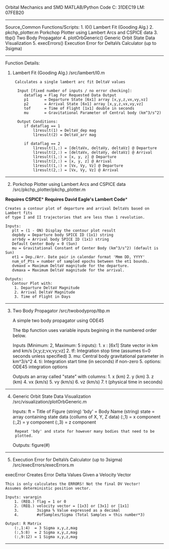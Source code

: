 Orbital Mechanics and SMD MATLAB/Python Code
C: 31DEC19 LM: 07FEB20

_______________________________________________________________________________________

Source_Common Functions/Scripts:
	1. l0() 		Lambert Fit (Gooding Alg.)
	2. pkchp_plotter.m	Porkchop Plotter using Lambert Arcs and CSPICE data
	3. tbp()		Two Body Propagator
	4. plotOrbGeneric()	Generic Orbit State Data Visualization
	5. execErrors()		Execution Error for DeltaVs Calculator (up to 3sigma)
_______________________________________________________________________________________

Function Details:

1. Lambert Fit (Gooding Alg.)
/src/lambert/l0.m

        Calculates a single lambert arc fit DeltaV values
 
         Input [fixed number of inputs / no error checking]:
            dataflag = Flag For Requested Data Output
            p1       = Departure State [6x1] array [x,y,z,vx,vy,vz]
            p2       = Arrival State [6x1] array [x,y,z,vx,vy,vz]
            tof      = Time of Flight [1x1] double in seconds
            mu       = Gravitational Parameter of Central body (km^3/s^2)
 
         Output Conditions:
            if dataflag == 1
                l1result(1) = DeltaV_dep mag   
                l1result(2) = DeltaV_arr mag
 
            if dataflag == 2
                l1result(1,:) = [deltaVx, deltaVy, deltaVz] @ Departure
                l1result(2,:) = [deltaVx, deltaVy, deltaVz] @ Arrival
                l1result(1,:) = [x, y, z] @ Departure
                l1result(2,:) = [x, y, z] @ Arrival
                l1result(1,:) = [Vx, Vy, Vz] @ Departure
                l1result(2,:) = [Vx, Vy, Vz] @ Arrival
- - - - - - - - - - - - - - - - - - - - - - - - - - - - - - - - - - - - - - - - - - - - 

2. Porkchop Plotter using Lambert Arcs and CSPICE data
/src/pkchp_plotter/pkchp_plotter.m

**Requires CSPICE***
**Requires David Eagle's Lambert Code***

	Creates a contour plot of departure and arrival DeltaVs based on Lambert fits
	of type I and II trajectories that are less than 1 revolution. 
 
	Inputs:
	   plt = (1 - ON) Display the contour plot result
	   depbdy = Departure body SPICE ID (1x1) string
	   arrbdy = Arrival body SPICE ID (1x1) string
	   Default Center Body = 0 (Sun)
	   mu = Gravitational Constant of Center Body (km^3/s^2) (default is Sun)
	   et1 = Dep./Arr. Date pair in calendar format 'Mmm DD, YYYY'
	   num_of_Pts = number of sampled epochs between the et1 bounds.
	   dvmaxd = Maximum DeltaV magnitude for the departure.
	   dvmaxa = Maximum DeltaV magnitude for the arrival.

	Outputs:
	   Contour Plot with:
		1. Departure DeltaV Magnitude
		2. Arrival DeltaV Magnitude
		3. Time of Flight in Days
- - - - - - - - - - - - - - - - - - - - - - - - - - - - - - - - - - - - - - - - - - - - 

3. Two Body Propagator
/src/twobodyprop/tbp.m

    A simple two body propagator using ODE45
 
    The tbp function uses variable inputs begining in the numbered order
    below.
 
    Inputs (Minimum: 2, Maximum: 5 inputs):
        1. x : [6x1] State vector in km and km/s [x;y;z;vx;vy;vz]
        2. tf: Integration stop time (assumes ti=0 seconds unless specified)
        3. mu: Central body gravitational parameter in km^3/s^2
        4. ti: Integration start time (in seconds) if non-zero
        5. options: ODE45 integration options
        
    Outputs an array called "state" with columns:
        1. x (km)
        2. y (km)
        3. z (km)
        4. vx (km/s)
        5. vy (km/s)
        6. vz (km/s)
        7. t (physical time in seconds)
- - - - - - - - - - - - - - - - - - - - - - - - - - - - - - - - - - - - - - - - - - - - 

4. Generic Orbit State Data Visualization
/src/visualization/plotOrbGeneric.m

    Inputs:
        ft = Title of Figure (string)
        'bdy' = Body Name (string)
        state = array containing state data (collums of X, Y, Z data)
                 (:,1) = x component
                 (:,2) = y component
                 (:,3) = z component
 
        Repeat 'bdy' and state for however many bodies that need to be
        plotted.
        
    Outputs:
        figure(#)

- - - - - - - - - - - - - - - - - - - - - - - - - - - - - - - - - - - - - - - - - - - - 

5. Execution Error for DeltaVs Calculator (up to 3sigma)
/src/execErrors/execErrors.m

 execError Creates Error Delta Values Given a Velocity Vector
 
    This is only calculates the ERRORS! Not the final DV Vector!
    Assumes deterministic position vector.
 
    Inputs: varargin
        1. (REQ.) flag = 1 or 0
        2. (REQ.) velocity vector = [1x3] or [3x1] or [1x1]
        3.        3sigma % Value expressed as a decimal
        4.        #ofSamples/Sigma (Total Samples = this number*3)
 
    Output: R Matrix
        (:,1:4)  = 3 Sigma x,y,z,mag
        (:,5:8)  = 2 Sigma x,y,z,mag
        (:,9:12) = 1 Sigma x,y,z,mag
 
_______________________________________________________________________________________

